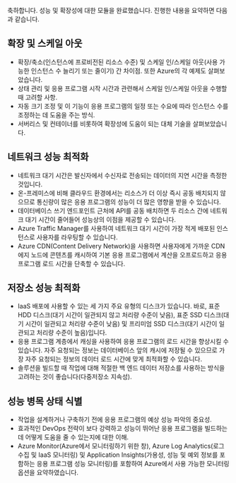 축하합니다. 성능 및 확장성에 대한 모듈을 완료했습니다. 진행한 내용을 요약하면 다음과 같습니다.

## <a name="scaling-up-and-scaling-out"></a>확장 및 스케일 아웃

- 확장/축소(인스턴스에 프로비전된 리소스 수준) 및 스케일 인/스케일 아웃(사용 가능한 인스턴스 수 늘리기 또는 줄이기) 간 차이점. 또한 Azure의 각 예제도 살펴보았습니다.
- 상태 관리 및 응용 프로그램 시작 시간과 관련해서 스케일 인/스케일 아웃을 수행할 때 고려할 사항.
- 자동 크기 조정 및 이 기능이 응용 프로그램의 일정 또는 수요에 따라 인스턴스 수를 조정하는 데 도움을 주는 방식.
- 서버리스 및 컨테이너를 비롯하여 확장성에 도움이 되는 대체 기술을 살펴보았습니다.

## <a name="optimize-network-performance"></a>네트워크 성능 최적화

- 네트워크 대기 시간은 발신자에서 수신자로 전송되는 데이터의 지연 시간을 측정한 것입니다.
- 온-프레미스에 비해 클라우드 환경에서는 리소스가 더 이상 즉시 공동 배치되지 않으므로 통신량이 많은 응용 프로그램의 성능이 더 많은 영향을 받을 수 있습니다.
- 데이터베이스 쓰기 엔드포인트 근처에 API를 공동 배치하면 두 리소스 간에 네트워크 대기 시간이 줄어들어 성능상의 이점을 제공할 수 있습니다.
- Azure Traffic Manager를 사용하여 네트워크 대기 시간이 가장 적게 배포된 인스턴스로 사용자를 라우팅할 수 있습니다.
- Azure CDN(Content Delivery Network)을 사용하면 사용자에게 가까운 CDN 에지 노드에 콘텐츠를 캐시하여 기본 응용 프로그램에서 계산을 오프로드하고 응용 프로그램 로드 시간을 단축할 수 있습니다.

## <a name="optimize-storage-performance"></a>저장소 성능 최적화

- IaaS 배포에 사용할 수 있는 세 가지 주요 유형의 디스크가 있습니다. 바로, 표준 HDD 디스크(대기 시간이 일관되지 않고 처리량 수준이 낮음), 표준 SSD 디스크(대기 시간이 일관되고 처리량 수준이 낮음) 및 프리미엄 SSD 디스크(대기 시간이 일관되고 처리량 수준이 높음)입니다.
- 응용 프로그램 계층에서 캐싱을 사용하여 응용 프로그램의 로드 시간을 향상시킬 수 있습니다. 자주 요청되는 정보는 데이터베이스 앞의 캐시에 저장될 수 있으므로 가장 자주 요청되는 정보의 데이터 로드 시간에 맞게 최적화할 수 있습니다.
- 솔루션을 빌드할 때 작업에 대해 적절한 백 엔드 데이터 저장소를 사용하는 방식을 고려하는 것이 좋습니다(다중저장소 지속성).

## <a name="identify-performance-bottlenecks"></a>성능 병목 상태 식별

- 작업을 설계하거나 구축하기 전에 응용 프로그램의 예상 성능 파악의 중요성.
- 효과적인 DevOps 전략이 보다 강력하고 성능이 뛰어난 응용 프로그램을 빌드하는 데 어떻게 도움을 줄 수 있는지에 대한 이해.
- Azure Monitor(Azure에서 모니터링하기 위한 창), Azure Log Analytics(로그 수집 및 IaaS 모니터링) 및 Application Insights(가용성, 성능 및 예외 정보를 포함하는 응용 프로그램 성능 모니터링)를 포함하여 Azure에서 사용 가능한 모니터링 옵션을 요약하였습니다.
